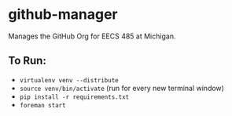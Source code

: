 github-manager
==============

Manages the GitHub Org for EECS 485 at Michigan.


## To Run:
- `virtualenv venv --distribute`
- `source venv/bin/activate` (run for every new terminal window)
- `pip install -r requirements.txt`
- `foreman start`